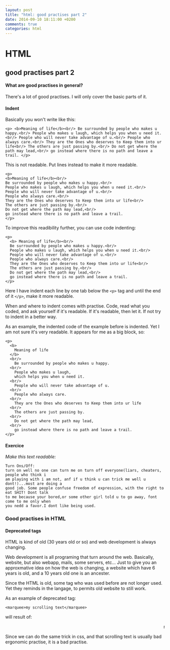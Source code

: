 ```yaml
---
layout: post
title: "html: good practises part 2"
date: 2014-09-10 18:11:00 +0200
comments: true
categories: html
---
```


HTML
====

good practises part 2
----
#### What are good practises in general?

There's a lot of good practises.
I will only cover the basic parts of it.

#### Indent

Basically you won't write like this:

```
<p> <b>Meaning of life</b><br/> Be surrounded by people who makes u happy.<br/> People who makes u laugh, which helps you when u need it.<br/> People who will never take advantage of u.<br/> People who always care.<br/> They are the Ones who deserves to Keep them into ur life<br/> The others are just passing by.<br/> Do not get where the path may lead,<br/> go instead where there is no path and leave a trail. </p>
```

This is not readable.
Put lines instead to make it more readable.

```
<p>
<b>Meaning of life</b><br/>
Be surrounded by people who makes u happy.<br/>
People who makes u laugh, which helps you when u need it.<br/>
People who will never take advantage of u.<br/>
People who always care.<br/>
They are the Ones who deserves to Keep them into ur life<br/>
The others are just passing by.<br/>
Do not get where the path may lead,<br/>
go instead where there is no path and leave a trail.
</p>
```

To improve this readibility further, you can use code indenting:

```
<p>
  <b> Meaning of life</b><br/>
  Be surrounded by people who makes u happy.<br/>
  People who makes u laugh, which helps you when u need it.<br/>
  People who will never take advantage of u.<br/>
  People who always care.<br/>
  They are the Ones who deserves to Keep them into ur life<br/>
  The others are just passing by.<br/>
  Do not get where the path may lead,<br/>
  go instead where there is no path and leave a trail.
</p>
```

Here I have indent each line by one tab below the ``<p>`` tag and 
until the end of it ``</p>``, make it more readable.

When and where to indent comes with practise.
Code, read what you coded, and ask yourself if it's readable.
If it's readable, then let it. If not try to indent in a
better way.

As an example, the indented code of the example before is indented.
Yet I am not sure it's very readable. It appears for me as a big 
block, so:

```
<p>
  <b>
    Meaning of life
  </b>
  <br/>
    Be surrounded by people who makes u happy.
  <br/>
    People who makes u laugh,
    which helps you when u need it.
  <br/>
    People who will never take advantage of u.
  <br/>
    People who always care.
  <br/>
    They are the Ones who deserves to Keep them into ur life
  <br/>
    The others are just passing by.
  <br/>
    Do not get where the path may lead,
  <br/>
    go instead where there is no path and leave a trail.
</p>
```

#### Exercice

_Make this text readable:_

```
Turn Ons/Off:
turn on well no one can turn me on turn off everyone(liars, cheaters, people who think i
am playing with i am not, anf if u think u can trick me well u dont!)...most are doing a
good job. Some people confuse freedom of expression, with the right to eat SHIT! Dont talk
to me because your bored,or some other girl told u to go away, font come to me only when
you nedd a favor.I dont like being used.
```
### Good practises in HTML

#### Deprecated tags

HTML is kind of old (30 years old or so) and web development is always changing.

Web development is all programing that turn around the web.
Basically, website, but also webapp, mails, some servers, etc...
Just to give you an approxmative idea on how the web is changing, a website
which have 6 years is old, and a 10 years old one is an ancester.

Since the HTML is old, some tag who was used before are not longer used.
Yet they reminds in the langage, to permits old website to still work.

As an example of deprecated tag:

```
<marquee>my scrolling text</marquee>
```

will result of:

<marquee>my scrolling text</marquee>

Since we can do the same trick in css, and that scrolling text
is usually bad ergonomic practise, it is a bad practise.
